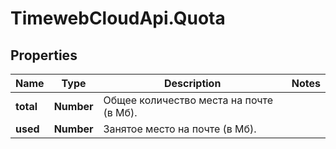# TimewebCloudApi.Quota

## Properties

Name | Type | Description | Notes
------------ | ------------- | ------------- | -------------
**total** | **Number** | Общее количество места на почте (в Мб). | 
**used** | **Number** | Занятое место на почте (в Мб). | 


